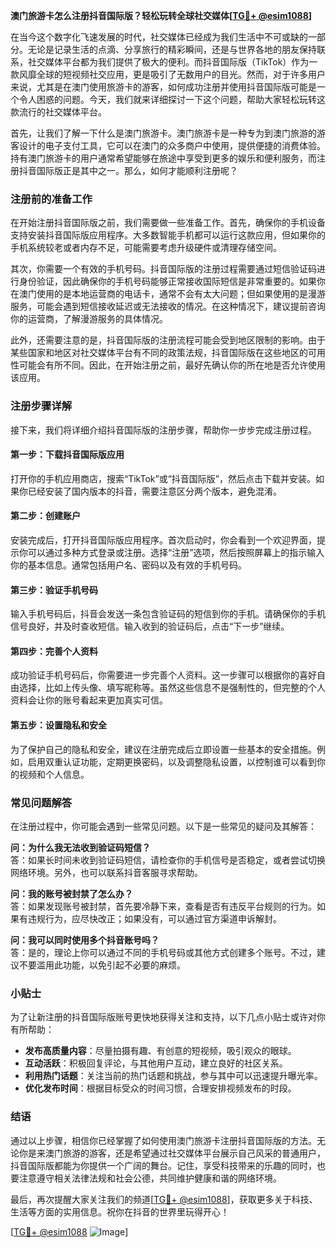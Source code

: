 **澳门旅游卡怎么注册抖音国际版？轻松玩转全球社交媒体[[TG💪+ @esim1088](https://t.me/s/esim1088)]**

在当今这个数字化飞速发展的时代，社交媒体已经成为我们生活中不可或缺的一部分。无论是记录生活的点滴、分享旅行的精彩瞬间，还是与世界各地的朋友保持联系，社交媒体平台都为我们提供了极大的便利。而抖音国际版（TikTok）作为一款风靡全球的短视频社交应用，更是吸引了无数用户的目光。然而，对于许多用户来说，尤其是在澳门使用旅游卡的游客，如何成功注册并使用抖音国际版可能是一个令人困惑的问题。今天，我们就来详细探讨一下这个问题，帮助大家轻松玩转这款流行的社交媒体平台。

首先，让我们了解一下什么是澳门旅游卡。澳门旅游卡是一种专为到澳门旅游的游客设计的电子支付工具，它可以在澳门的众多商户中使用，提供便捷的消费体验。持有澳门旅游卡的用户通常希望能够在旅途中享受到更多的娱乐和便利服务，而注册抖音国际版正是其中之一。那么，如何才能顺利注册呢？

### 注册前的准备工作

在开始注册抖音国际版之前，我们需要做一些准备工作。首先，确保你的手机设备支持安装抖音国际版应用程序。大多数智能手机都可以运行这款应用，但如果你的手机系统较老或者内存不足，可能需要考虑升级硬件或清理存储空间。

其次，你需要一个有效的手机号码。抖音国际版的注册过程需要通过短信验证码进行身份验证，因此确保你的手机号码能够正常接收国际短信是非常重要的。如果你在澳门使用的是本地运营商的电话卡，通常不会有太大问题；但如果使用的是漫游服务，可能会遇到短信接收延迟或无法接收的情况。在这种情况下，建议提前咨询你的运营商，了解漫游服务的具体情况。

此外，还需要注意的是，抖音国际版的注册流程可能会受到地区限制的影响。由于某些国家和地区对社交媒体平台有不同的政策法规，抖音国际版在这些地区的可用性可能会有所不同。因此，在开始注册之前，最好先确认你的所在地是否允许使用该应用。

### 注册步骤详解

接下来，我们将详细介绍抖音国际版的注册步骤，帮助你一步步完成注册过程。

#### 第一步：下载抖音国际版应用

打开你的手机应用商店，搜索“TikTok”或“抖音国际版”，然后点击下载并安装。如果你已经安装了国内版本的抖音，需要注意区分两个版本，避免混淆。

#### 第二步：创建账户

安装完成后，打开抖音国际版应用程序。首次启动时，你会看到一个欢迎界面，提示你可以通过多种方式登录或注册。选择“注册”选项，然后按照屏幕上的指示输入你的基本信息。通常包括用户名、密码以及有效的手机号码。

#### 第三步：验证手机号码

输入手机号码后，抖音会发送一条包含验证码的短信到你的手机。请确保你的手机信号良好，并及时查收短信。输入收到的验证码后，点击“下一步”继续。

#### 第四步：完善个人资料

成功验证手机号码后，你需要进一步完善个人资料。这一步骤可以根据你的喜好自由选择，比如上传头像、填写昵称等。虽然这些信息不是强制性的，但完整的个人资料会让你的账号看起来更加真实可信。

#### 第五步：设置隐私和安全

为了保护自己的隐私和安全，建议在注册完成后立即设置一些基本的安全措施。例如，启用双重认证功能，定期更换密码，以及调整隐私设置，以控制谁可以看到你的视频和个人信息。

### 常见问题解答

在注册过程中，你可能会遇到一些常见问题。以下是一些常见的疑问及其解答：

**问：为什么我无法收到验证码短信？**  
答：如果长时间未收到验证码短信，请检查你的手机信号是否稳定，或者尝试切换网络环境。另外，也可以联系抖音客服寻求帮助。

**问：我的账号被封禁了怎么办？**  
答：如果发现账号被封禁，首先要冷静下来，查看是否有违反平台规则的行为。如果有违规行为，应尽快改正；如果没有，可以通过官方渠道申诉解封。

**问：我可以同时使用多个抖音账号吗？**  
答：是的，理论上你可以通过不同的手机号码或其他方式创建多个账号。不过，建议不要滥用此功能，以免引起不必要的麻烦。

### 小贴士

为了让新注册的抖音国际版账号更快地获得关注和支持，以下几点小贴士或许对你有所帮助：

- **发布高质量内容**：尽量拍摄有趣、有创意的短视频，吸引观众的眼球。
- **互动活跃**：积极回复评论，与其他用户互动，建立良好的社区关系。
- **利用热门话题**：关注当前的热门话题和挑战，参与其中可以迅速提升曝光率。
- **优化发布时间**：根据目标受众的时间习惯，合理安排视频发布的时段。

### 结语

通过以上步骤，相信你已经掌握了如何使用澳门旅游卡注册抖音国际版的方法。无论你是来澳门旅游的游客，还是希望通过社交媒体平台展示自己风采的普通用户，抖音国际版都能为你提供一个广阔的舞台。记住，享受科技带来的乐趣的同时，也要注意遵守相关法律法规和社会公德，共同维护健康和谐的网络环境。

最后，再次提醒大家关注我们的频道[[TG💪+ @esim1088](https://t.me/s/esim1088)]，获取更多关于科技、生活等方面的实用信息。祝你在抖音的世界里玩得开心！

[[TG💪+ @esim1088](https://t.me/s/esim1088) ![Image](https://i.postimg.cc/4NQfJmqS/Snipaste-2025-05-13-00-14-12.png)]
